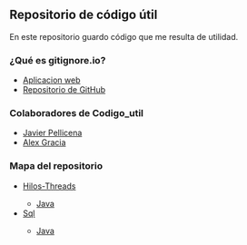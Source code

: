 ## Repositorio de código útil
En este repositorio guardo código que me resulta de utilidad.

### ¿Qué es gitignore.io?
- <a href="https://gitignore.io">Aplicacion web</a>
- <a href="https://github.com/joeblau/gitignore.io">Repositorio de GitHub</a>

### Colaboradores de Codigo_util
- <a href="https://github.com/Javipell">Javier Pellicena</a>
- <a href="https://github.com/AlexGracia">Alex Gracia</a>

### Mapa del repositorio
<ul>
  <li><a href="https://github.com/AlexGracia/Codigo_util/tree/master/Hilos-Threads">Hilos-Threads</a></li>
  <ul>
    <li><a href="https://github.com/AlexGracia/Codigo_util/tree/master/Hilos-Threads/Java">Java</a></li>
  </ul>
  <li><a href="https://github.com/AlexGracia/Codigo_util/tree/master/Sql">Sql</a></li>
  <ul>
    <li><a href="https://github.com/AlexGracia/Codigo_util/tree/master/Sql/Java">Java</a></li>
  </ul>
</ul>

